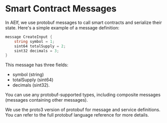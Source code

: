 # Smart Contract Messages

In AElf, we use protobuf messages to call smart contracts and serialize their state. Here's a simple example of a message definition:

```cs
message CreateInput {
    string symbol = 1;
    sint64 totalSupply = 2;
    sint32 decimals = 3;
}
```

This message has three fields: 
- symbol (string)
- totalSupply (sint64)
- decimals (sint32). 

You can use any protobuf-supported types, including composite messages (messages containing other messages).

We use the proto3 version of protobuf for message and service definitions. You can refer to the full protobuf language reference for more details.